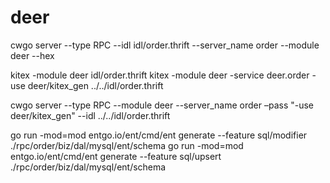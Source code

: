 # deer


cwgo server --type RPC --idl idl/order.thrift --server_name order --module deer --hex

kitex -module deer idl/order.thrift
kitex -module deer -service deer.order -use deer/kitex_gen ../../idl/order.thrift

cwgo server --type RPC --module deer --server_name order –pass  "-use deer/kitex_gen" --idl ../../idl/order.thrift 


go run -mod=mod entgo.io/ent/cmd/ent generate --feature sql/modifier ./rpc/order/biz/dal/mysql/ent/schema
go run -mod=mod entgo.io/ent/cmd/ent generate --feature sql/upsert ./rpc/order/biz/dal/mysql/ent/schema
